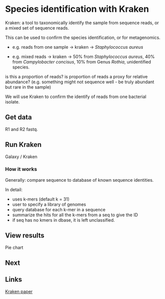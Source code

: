 # Species identification with Kraken

Kraken: a tool to taxonomically identify the sample from sequence reads, or a mixed set of sequence reads.

This can be used to confirm the species identification, or for metagenomics.

- e.g. reads from one sample &rarr; kraken &rarr; *Staphylococcus aureus*

- e.g. mixed reads &rarr; kraken &rarr; 50% from *Staphylococcus aureus*, 40% from *Campylobacter concisus*, 10% from Genus *Rothia*, unidentified species.

is this a proportion of reads?
is proportion of reads a proxy for relative abundance?
(e.g. something might not sequence well - be truly abundant but rare in the sample)

We will use Kraken to confirm the identify of reads from one bacterial isolate.

## Get data

R1 and R2  fastq.


## Run Kraken

Galaxy / Kraken


### How it works

Generally: compare sequence to database of known sequence identities.

In detail:

- uses k-mers (default k = 31)
- user to specify a library of genomes
- query database for each k-mer in a sequence
- summarize the hits for all the k-mers from a seq to give the ID
- if seq has no kmers in dbase, it is left unclassified.






## View results

Pie chart


## Next



## Links

[Kraken paper](https://genomebiology.biomedcentral.com/articles/10.1186/gb-2014-15-3-r46)
